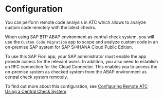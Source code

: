<!-- loio1e5436f19169443f956f62b495689a34 -->

# Configuration

You can perform remote code analysis in ATC which allows to analyze custom code remotely with the latest checks.

When using SAP BTP ABAP environment as central check system, you will use the `Custom Code Migration` app to scope and analyze custom code in an on-premise SAP system for SAP S/4HANA Cloud Public Edition.

To use this SAP Fiori app, your SAP administrator must enable the app provide access for the relevant users. In addition, you also need to establish an RFC connection for the Cloud Connector. This enables you to access the on-premise system as checked system from the ABAP environment as central check system remotely.

To find out more about this configuration, see [Configuring Remote ATC Using a Central Check System](https://help.sap.com/docs/btp/sap-business-technology-platform/configuring-remote-atc-using-central-check-system?state=DRAFT&version=Dev).

